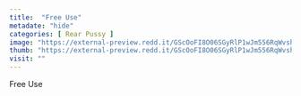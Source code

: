 ```yaml
---
title:  "Free Use"
metadate: "hide"
categories: [ Rear Pussy ]
image: "https://external-preview.redd.it/GScOoFI8O06SGyRlP1wJm556RqWvsh1QKfJeNxTbfu0.jpg?auto=webp&s=0d0a47ed56d514ae5358b61d5eb3c739dd27a2ae"
thumb: "https://external-preview.redd.it/GScOoFI8O06SGyRlP1wJm556RqWvsh1QKfJeNxTbfu0.jpg?width=1080&crop=smart&auto=webp&s=1151474e645f8911f6ba151443b175a1a3064089"
visit: ""
---
```

Free Use
